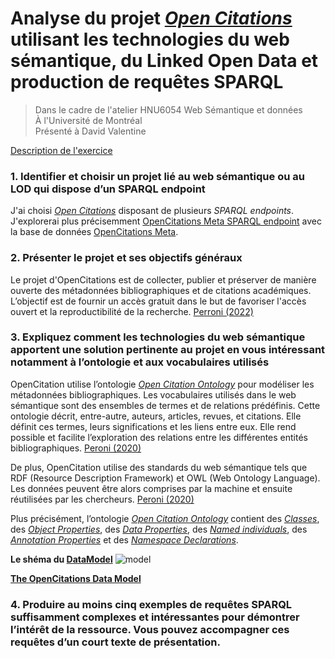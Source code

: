 # Analyse du projet *[Open Citations](https://opencitations.net/)* utilisant les technologies du web sémantique, du Linked Open Data et production de requêtes SPARQL


>Dans le cadre de l'atelier HNU6054 Web Sémantique et données<br>
>À l'Université de Montréal<br>
>Présenté à David Valentine<br>


[Description de l'exercice](https://davvalent.github.io/hnu6054/exercice-02/)


### **1.**    Identifier et choisir un projet lié au web sémantique ou au LOD qui dispose d’un SPARQL endpoint
J'ai choisi *[Open Citations](https://opencitations.net/)* disposant de plusieurs *SPARQL endpoints*. J'explorerai plus précisemment [OpenCitations Meta SPARQL endpoint](https://opencitations.net/meta/sparql) avec la base de données [OpenCitations Meta](https://opencitations.net/meta).

### **2.**    Présenter le projet et ses objectifs généraux

Le projet d'OpenCitations est de collecter, publier et préserver de manière ouverte des métadonnées bibliographiques et de citations académiques. L’objectif est de fournir un accès gratuit dans le but de favoriser l'accès ouvert et la reproductibilité de la recherche. [Perroni (2022)](https://zenodo.org/record/6976670)

### **3.**    Expliquez comment les technologies du web sémantique apportent une solution pertinente au projet en vous intéressant notamment à l’ontologie et aux vocabulaires utilisés

OpenCitation utilise l’ontologie [*Open Citation Ontology*](https://opencitations.github.io/ontology/current/ontology.html) pour modéliser les métadonnées bibliographiques. Les vocabulaires utilisés dans le web sémantique sont des ensembles de termes et de relations prédéfinis. Cette ontologie décrit, entre-autre, auteurs, articles, revues, et citations. Elle définit ces termes, leurs significations et les liens entre eux. Elle rend possible et facilite l’exploration des relations entre les différentes entités bibliographiques. [Peroni (2020)](https://direct.mit.edu/qss/article/1/1/428/15580/OpenCitations-an-infrastructure-organization-for)

De plus, OpenCitation utilise des standards du web sémantique tels que RDF (Resource Description Framework) et OWL (Web Ontology Language). Les données peuvent être alors comprises par la machine et ensuite réutilisées par les chercheurs. [Peroni (2020)](https://direct.mit.edu/qss/article/1/1/428/15580/OpenCitations-an-infrastructure-organization-for)

Plus précisément,  l’ontologie [*Open Citation Ontology*](https://opencitations.github.io/ontology/current/ontology.html) contient des [*Classes*](https://opencitations.github.io/ontology/current/ontology.html#classes), des [*Object Properties*](https://opencitations.github.io/ontology/current/ontology.html#objectproperties), des [*Data Properties*](https://opencitations.github.io/ontology/current/ontology.html#dataproperties), des [*Named individuals*](https://opencitations.github.io/ontology/current/ontology.html#namedindividuals), des [*Annotation Properties*](https://opencitations.github.io/ontology/current/ontology.html#annotationproperties) et des [*Namespace Declarations*](https://opencitations.github.io/ontology/current/ontology.html#namespacedeclarations). 

**Le shéma du [DataModel](http://opencitations.net/model)**
![model](https://github.com/JanetteMujica/openCitationsProductionDeRequetesSPARQL/assets/112497575/3f273345-39e2-42a7-bc5a-6ac4eefc3161)

**[The OpenCitations Data Model](https://figshare.com/articles/online_resource/Metadata_for_the_OpenCitations_Corpus/3443876)**

### **4.**    Produire au moins cinq exemples de requêtes SPARQL suffisamment complexes et intéressantes pour démontrer l’intérêt de la ressource. Vous pouvez accompagner ces requêtes d’un court texte de présentation.

